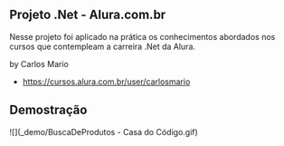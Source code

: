 ## Projeto .Net - Alura.com.br


Nesse projeto foi aplicado na prática os conhecimentos abordados nos cursos que contempleam a carreira .Net da Alura.


by Carlos Mario
- https://cursos.alura.com.br/user/carlosmario


## Demostração

![](_demo/BuscaDeProdutos - Casa do Código.gif)
